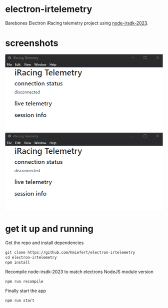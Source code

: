 # electron-irtelemetry
Barebones Electron iRacing telemetry project using [node-irsdk-2023](https://github.com/hmiefert/node-irsdk-2023).

# screenshots
![Screenshot disconnected](https://github.com/hmiefert/electron-irtelemetry/blob/master/screenshot_disconnected.png?raw=true)
![Screenshot connected](https://github.com/hmiefert/electron-irtelemetry/blob/master/screenshot_disconnected.png?raw=true)
# get it up and running
Get the repo and install dependencies
```
git clone https://github.com/hmiefert/electron-irtelemetry
cd electron-irtelemetry
npm install
```

Recompile node-irsdk-2023 to match electrons NodeJS module version
```
npm run recompile
```

Finally start the app
```
npm run start
```
